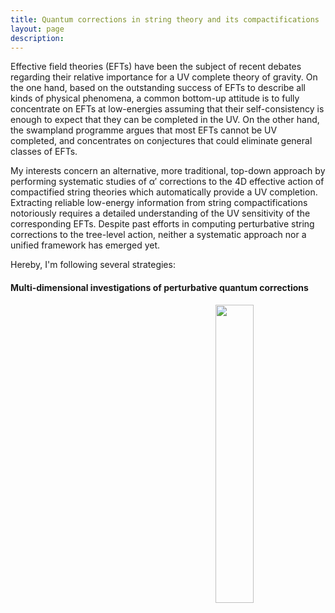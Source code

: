 ```yaml
---
title: Quantum corrections in string theory and its compactifications
layout: page
description: 
---
```



<p align="justify"> 

Effective field theories (EFTs) have been the subject of recent debates regarding their relative importance for a UV complete theory of gravity. On the one hand, based on the outstanding success of EFTs to describe all kinds of physical phenomena, a common bottom-up attitude is to fully concentrate on EFTs at low-energies assuming that their self-consistency is enough to expect that they can be completed in the UV. On the other hand, the swampland programme argues that most EFTs cannot be UV completed, and concentrates on conjectures that could eliminate general classes of EFTs.

</p>

<p align="justify"> 

My interests concern an alternative, more traditional, top-down approach by performing systematic studies of α′ corrections to the 4D effective action of compactified string theories which automatically provide a UV completion. Extracting reliable low-energy information from string compactifications notoriously requires a detailed understanding of the UV sensitivity of the corresponding EFTs. Despite past efforts in computing perturbative string corrections to the tree-level action, neither a systematic approach nor a unified framework has emerged yet.

</p>

Hereby, I'm following several strategies: 

#### Multi-dimensional investigations of perturbative quantum corrections

<img style="float: right;" src="{{site.baseurl}}images/Dualities.png" width="35%" height="auto">





